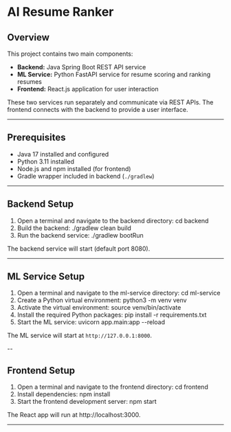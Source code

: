 
# AI Resume Ranker

## Overview

This project contains two main components:

- **Backend:** Java Spring Boot REST API service
- **ML Service:** Python FastAPI service for resume scoring and ranking resumes
- **Frontend:** React.js application for user interaction  

These two services run separately and communicate via REST APIs. The frontend connects with the backend to provide a user interface.

---

## Prerequisites

- Java 17 installed and configured
- Python 3.11 installed
- Node.js and npm installed (for frontend)  
- Gradle wrapper included in backend (`./gradlew`)

---

## Backend Setup

1. Open a terminal and navigate to the backend directory: cd backend
2. Build the backend: ./gradlew clean build
3. Run the backend service: ./gradlew bootRun


The backend service will start (default port 8080).

---

## ML Service Setup

1. Open a terminal and navigate to the ml-service directory: cd ml-service
2. Create a Python virtual environment: python3 -m venv venv
3. Activate the virtual environment: source venv/bin/activate
4. Install the required Python packages: pip install -r requirements.txt
5. Start the ML service: uvicorn app.main:app --reload

The ML service will start at `http://127.0.0.1:8000`.

--

## Frontend Setup

1. Open a terminal and navigate to the frontend directory: cd frontend
2. Install dependencies: npm install
3. Start the frontend development server: npm start
 
The React app will run at http://localhost:3000.

---


